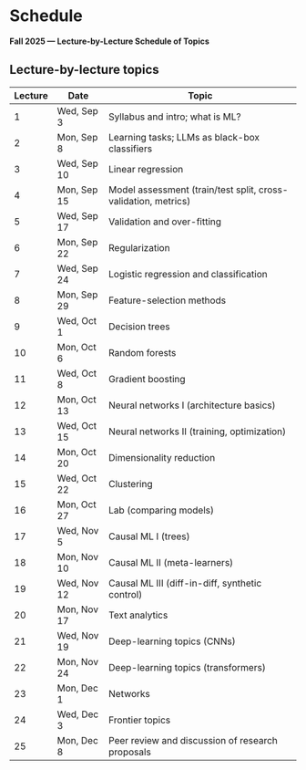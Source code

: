 # Schedule
**Fall 2025 — Lecture-by-Lecture Schedule of Topics**

## Lecture-by-lecture topics
| Lecture | Date | Topic |
|---------|------|-------|
| 1 | Wed, Sep 3 | Syllabus and intro; what is ML? |
| 2 | Mon, Sep 8 | Learning tasks; LLMs as black-box classifiers |
| 3 | Wed, Sep 10 | Linear regression |
| 4 | Mon, Sep 15 | Model assessment (train/test split, cross-validation, metrics) |
| 5 | Wed, Sep 17 | Validation and over-fitting |
| 6 | Mon, Sep 22 | Regularization |
| 7 | Wed, Sep 24 | Logistic regression and classification |
| 8 | Mon, Sep 29 | Feature-selection methods |
| 9 | Wed, Oct 1 | Decision trees |
| 10 | Mon, Oct 6 | Random forests |
| 11 | Wed, Oct 8 | Gradient boosting |
| 12 | Mon, Oct 13 | Neural networks I (architecture basics) |
| 13 | Wed, Oct 15 | Neural networks II (training, optimization) |
| 14 | Mon, Oct 20 | Dimensionality reduction |
| 15 | Wed, Oct 22 | Clustering |
| 16 | Mon, Oct 27 | Lab (comparing models) |
| 17 | Wed, Nov 5 | Causal ML I (trees) |
| 18 | Mon, Nov 10 | Causal ML II (meta-learners) |
| 19 | Wed, Nov 12 | Causal ML III (diff-in-diff, synthetic control) |
| 20 | Mon, Nov 17 | Text analytics |
| 21 | Wed, Nov 19 | Deep-learning topics (CNNs) |
| 22 | Mon, Nov 24 | Deep-learning topics (transformers) |
| 23 | Mon, Dec 1 | Networks |
| 24 | Wed, Dec 3 | Frontier topics |
| 25 | Mon, Dec 8 | Peer review and discussion of research proposals |

